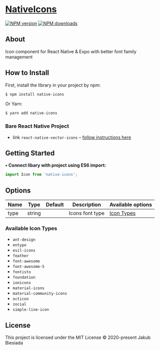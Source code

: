 # [NativeIcons](https://github.com/native-ly/native-icons)

[![NPM version](http://img.shields.io/npm/v/native-icons.svg?style=flat-square)](https://www.npmjs.com/package/native-icons)
[![NPM downloads](http://img.shields.io/npm/dm/native-icons.svg?style=flat-square)](https://www.npmjs.com/package/native-icons)

## About
Icon component for React Native & Expo with better font family management

## How to Install
First, install the library in your project by npm:
```sh
$ npm install native-icons
```

Or Yarn:
```sh
$ yarn add native-icons
```

### Bare React Native Project
- link `react-native-vector-icons` – [follow instructions here](https://github.com/oblador/react-native-vector-icons#installation)

## Getting Started
**• Connect libary with project using ES6 import:**
```js
import Icon from 'native-icons';
```

## Options
Name | Type | Default | Description | Available options
-|-|-|-|-
type | string | ` ` | Icons font type | [Icon Types](#available-icon-types)

### Available Icon Types

- `ant-design`
- `entypo`
- `evil-icons`
- `feather`
- `font-awesome`
- `font-awesome-5`
- `fontisto`
- `foundation`
- `ionicons`
- `material-icons`
- `material-community-icons`
- `octicon`
- `zocial`
- `simple-line-icon`

## License
This project is licensed under the MIT License © 2020-present Jakub Biesiada
